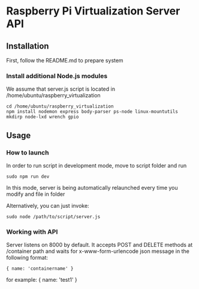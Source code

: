 # Raspberry Pi Virtualization Server API

## Installation

First, follow the README.md to prepare system

### Install additional Node.js modules

We assume that server.js script is located in /home/ubuntu/raspberry_virtualization

```
cd /home/ubuntu/raspberry_virtualization
npm install nodemon express body-parser ps-node linux-mountutils mkdirp node-lxd wrench gpio

```

## Usage
### How to launch
In order to run script in development mode, move to script folder and run

```
sudo npm run dev
```

In this mode, server is being automatically relaunched every time you modify and file in folder

Alternatively, you can just invoke:
```
sudo node /path/to/script/server.js
```

### Working with API

Server listens on 8000 by default. It accepts POST and DELETE methods at /container path and waits for x-www-form-urlencode json message in the following format:
```
{ name: 'containername' }
```
for example:
{ name: 'test1' }




